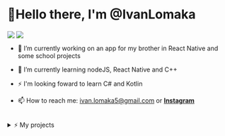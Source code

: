 # 👋Hello there, I'm @IvanLomaka


<img align="center" src="https://github-readme-stats.vercel.app/api?username=IvanLomaka&theme=graywhite&show_icons=true&count_private=true&border_color=000000" />

<img align="center" src="https://github-readme-stats.vercel.app/api/top-langs/?username=anuraghazra&langs_count=8&theme=graywhite&layout=compact&border_color=000000" />

<br/>

- 🔭 I’m currently working on an app for my brother in React Native and some school projects
- 🌱 I’m currently learning nodeJS, React Native and C++
- ⚡ I'm looking foward to learn C# and Kotlin

- 📫 How to reach me: ivan.lomaka5@gmail.com or [**Instagram**](https://www.instagram.com/ivan__lomaka/)
<br/>
<details>
  <summary>⚡ My projects</summary>
    <br/>
    <ul>
        <li><a href='https://scacchi.glitch.me/'/><b>:star: Chess Online<b/>
        <li><a href='http://lomakaivan.altervista.org/'/><b>:dizzy: My first site<b/>
        <li><a href='https://www.youtube.com/watch?v=dQw4w9WgXcQ'/><b>:neckbeard: Tic-Tac-Toe mobile app<b/>
</details>

<!--
**IvanLomaka/IvanLomaka** is a ✨ _special_ ✨ repository because its `README.md` (this file) appears on your GitHub profile.

Here are some ideas to get you started:

- 🔭 I’m currently working on ...
- 🌱 I’m currently learning ...
- 👯 I’m looking to collaborate on ...
- 🤔 I’m looking for help with ...
- 💬 Ask me about ...
- 📫 How to reach me: ...
- 😄 Pronouns: ...
- ⚡ Fun fact: ...
-->

